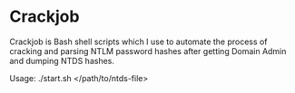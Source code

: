 # Crackjob
Crackjob is Bash shell scripts which I use to automate the process of cracking and parsing NTLM password hashes after getting Domain Admin and dumping NTDS hashes.

Usage: ./start.sh </path/to/ntds-file> <days to run bruteforce>

